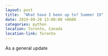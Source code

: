 ```yaml
---
layout: post
title:  "What have I been up to? Summer 19"
date: 2019-09-20 13:00:00 +0600
categories: python
location: Toronto, Canada
location-link: Toronto
---
```


As a general update